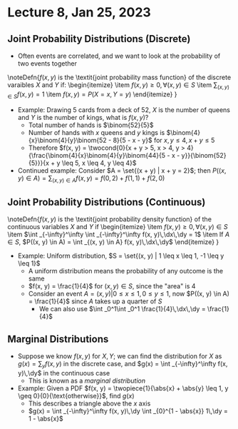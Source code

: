# Lecture 8, Jan 25, 2023

## Joint Probability Distributions (Discrete)

* Often events are correlated, and we want to look at the probability of two events together 

\noteDefn{$f(x, y)$ is the \textit{joint probability mass function} of the discrete varaibles $X$ and $Y$ if:
\begin{itemize}
	\item $f(x, y) \geq 0, \forall (x, y) \in S$
	\item $\sum _{(x, y) \in S} f(x, y) = 1$
	\item $f(x, y) = P(X = x, Y = y)$
\end{itemize}
}

* Example: Drawing 5 cards from a deck of 52, $X$ is the number of queens and $Y$ is the number of kings, what is $f(x, y)$?
	* Total number of hands is $\binom{52}{5}$
	* Number of hands with $x$ queens and $y$ kings is $\binom{4}{x}\binom{4}{y}\binom{52 - 8}{5 - x - y}$ for $x, y \leq 4, x + y \leq 5$
	* Therefore $f(x, y) = \twocond{0}{x + y > 5, x > 4, y > 4}{\frac{\binom{4}{x}\binom{4}{y}\binom{44}{5 - x - y}}{\binom{52}{5}}}{x + y \leq 5, x \leq 4, y \leq 4}$
* Continued example: Consider $A = \set{(x + y) | x + y = 2}$; then $P((x, y) \in A) = \sum _{(x, y) \in A} f(x, y) = f(0, 2) + f(1, 1) + f(2, 0)$

## Joint Probability Distributions (Continuous)

\noteDefn{$f(x, y)$ is the \textit{joint probability density function} of the continuous variables $X$ and $Y$ if 
\begin{itemize}
	\item $f(x, y) \geq 0, \forall (x, y) \in S$
	\item $\int _{-\infty}^\infty \int _{-\infty}^\infty f(x, y)\,\dx\,\dy = 1$
	\item If $A \in S$, $P((x, y) \in A) = \int _{(x, y) \in A} f(x, y)\,\dx\,\dy$
\end{itemize}
}

* Example: Uniform distribution, $S = \set{(x, y) | 1 \leq x \leq 1, -1 \leq y \leq 1}$
	* A uniform distribution means the probability of any outcome is the same
	* $f(x, y) = \frac{1}{4}$ for $(x, y) \in S$, since the "area" is 4
	* Consider an event $A = {(x, y) | 0 \leq x \leq 1, 0 \leq y \leq 1}$, now $P((x, y) \in A) = \frac{1}{4}$ since $A$ takes up a quarter of $S$
		* We can also use $\int _0^1\int _0^1 \frac{1}{4}\,\dx\,\dy = \frac{1}{4}$

## Marginal Distributions

* Suppose we know $f(x, y)$ for $X, Y$; we can find the distribution for $X$ as $g(x) = \sum _y f(x, y)$ in the discrete case, and $g(x) = \int _{-\infty}^\infty f(x, y)\,\dy$ in the continuous case
	* This is known as a *marginal distribution*
* Example: Given a PDF $f(x, y) = \twopiece{1}{\abs{x} + \abs{y} \leq 1, y \geq 0}{0}{\text{otherwise}}$, find $g(x)$
	* This describes a triangle above the $x$ axis
	* $g(x) = \int _{-\infty}^\infty f(x, y)\,\dy \int _{0}^{1 - \abs{x}} 1\,\dy = 1 - \abs{x}$

